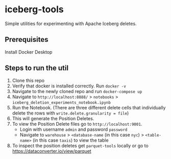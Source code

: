 # iceberg-tools
Simple utilities for experimenting with Apache Iceberg deletes.

## Prerequisites
Install Docker Desktop

## Steps to run the util
1. Clone this repo
2. Verify that docker is installed correctly. Run `docker -v`
3. Navigate to the newly cloned repo and run `docker-compose up`
4. Navigate to `http://localhost:8888/` > `notebooks` > `iceberg_deletion_experiments_notebook.ipynb`
5. Run the Notebook. (There are three different delete cells that individually delete the rows with `write.delete.granularity = file`)
6. This will generate the Position Deletes.
7. To view the Position Delete files go to `http://localhost:9001`.
   - Login with username `admin` and password `password`
   - Navigate to `warehouse` > `<database-name` (in this case `nyc`) > `<table-name>` (in this case `taxis`) to view the table
8.  To inspect the position deletes get `parquet-tools` locally or go to https://dataconverter.io/view/parquet
